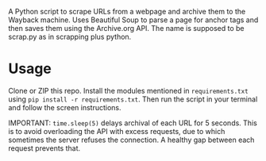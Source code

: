 A Python script to scrape URLs from a webpage and archive them to the Wayback machine. Uses Beautiful Soup to parse a page for anchor tags and then saves them using the Archive.org API. The name is supposed to be scrap.py as in scrapping plus python.

# Usage

Clone or ZIP this repo. Install the modules mentioned in `requirements.txt` using `pip install -r requirements.txt`. Then run the script in your terminal and follow the screen instructions.


IMPORTANT: `time.sleep(5)` delays archival of each URL for 5 seconds. This is to avoid overloading the API with excess requests, due to which sometimes the server refuses the connection. A healthy gap between each request prevents that.
